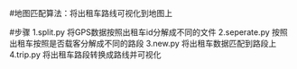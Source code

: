 #地图匹配算法：将出租车路线可视化到地图上

#步骤
1.split.py 将GPS数据按照出租车id分解成不同的文件
2.seperate.py 按照出租车按照是否载客分解成不同的路段
3.new.py 将出租车数据匹配到路段上
4.trip.py 将出租车路段转换成路线并可视化